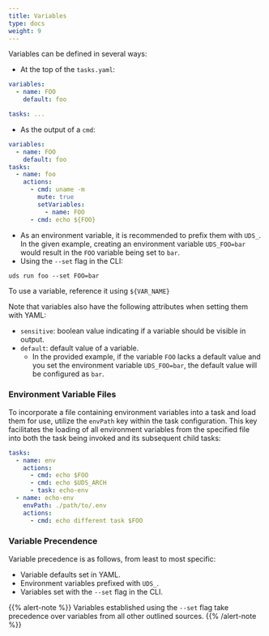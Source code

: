 ```yaml
---
title: Variables
type: docs
weight: 9
---
```


Variables can be defined in several ways:

- At the top of the `tasks.yaml`:

```yaml
variables:
  - name: FOO
    default: foo

tasks: ...
```

- As the output of a `cmd`:

```yaml
variables:
  - name: FOO
    default: foo
tasks:
  - name: foo
    actions:
      - cmd: uname -m
        mute: true
        setVariables:
          - name: FOO
      - cmd: echo ${FOO}
```

- As an environment variable, it is recommended to prefix them with `UDS_`. In the given example, creating an environment variable `UDS_FOO=bar` would result in the `FOO` variable being set to `bar`.
- Using the `--set` flag in the CLI:

```cli
uds run foo --set FOO=bar
```

To use a variable, reference it using `${VAR_NAME}`

Note that variables also have the following attributes when setting them with YAML:

- `sensitive`: boolean value indicating if a variable should be visible in output.
- `default`: default value of a variable.
  - In the provided example, if the variable `FOO` lacks a default value and you set the environment variable `UDS_FOO=bar`, the default value will be configured as `bar`.

### Environment Variable Files

To incorporate a file containing environment variables into a task and load them for use, utilize the `envPath` key within the task configuration. This key facilitates the loading of all environment variables from the specified file into both the task being invoked and its subsequent child tasks:

```yaml
tasks:
  - name: env
    actions:
      - cmd: echo $FOO
      - cmd: echo $UDS_ARCH
      - task: echo-env
  - name: echo-env
    envPath: ./path/to/.env
    actions:
      - cmd: echo different task $FOO
```

### Variable Precendence

Variable precedence is as follows, from least to most specific:

- Variable defaults set in YAML.
- Environment variables prefixed with `UDS_`.
- Variables set with the `--set` flag in the CLI.

{{% alert-note %}}
Variables established using the `--set` flag take precedence over variables from all other outlined sources.
{{% /alert-note %}}
